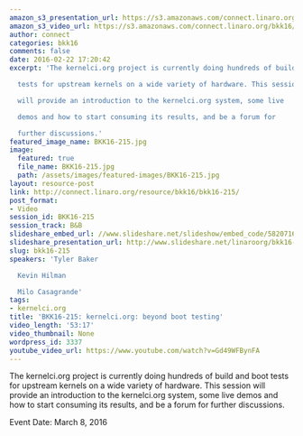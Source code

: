 ```yaml
---
amazon_s3_presentation_url: https://s3.amazonaws.com/connect.linaro.org/bkk16/Presentations/Tuesday/BKK16-215.pdf
amazon_s3_video_url: https://s3.amazonaws.com/connect.linaro.org/bkk16/Videos/Tuesday/BKK16-215%20kernelci%20dot%20org.mp4
author: connect
categories: bkk16
comments: false
date: 2016-02-22 17:20:42
excerpt: 'The kernelci.org project is currently doing hundreds of build and boot

  tests for upstream kernels on a wide variety of hardware. This session

  will provide an introduction to the kernelci.org system, some live

  demos and how to start consuming its results, and be a forum for

  further discussions.'
featured_image_name: BKK16-215.jpg
image:
  featured: true
  file_name: BKK16-215.jpg
  path: /assets/images/featured-images/BKK16-215.jpg
layout: resource-post
link: http://connect.linaro.org/resource/bkk16/bkk16-215/
post_format:
- Video
session_id: BKK16-215
session_track: B&B
slideshare_embed_url: //www.slideshare.net/slideshow/embed_code/58207166
slideshare_presentation_url: http://www.slideshare.net/linaroorg/bkk16-215-kernelciorg-beyond-boot-testing
slug: bkk16-215
speakers: 'Tyler Baker

  Kevin Hilman

  Milo Casagrande'
tags:
- kernelci.org
title: 'BKK16-215: kernelci.org: beyond boot testing'
video_length: '53:17'
video_thumbnail: None
wordpress_id: 3337
youtube_video_url: https://www.youtube.com/watch?v=Gd49WFBynFA
---
```


The kernelci.org project is currently doing hundreds of build and boot tests for upstream kernels on a wide variety of hardware. This session will provide an introduction to the kernelci.org system, some live demos and how to start consuming its results, and be a forum for further discussions.

Event Date: March 8, 2016